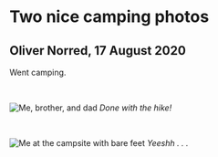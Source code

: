 # Two nice camping photos
## Oliver Norred, 17 August 2020
Went camping.

<br>

![Me, brother, and dad](images/nicephotos/IMG-7137-Original.jpg)
*Done with the hike!*

<br>

![Me at the campsite with bare feet](images/nicephotos/IMG-7161-Original.jpg)
*Yeeshh . . .*